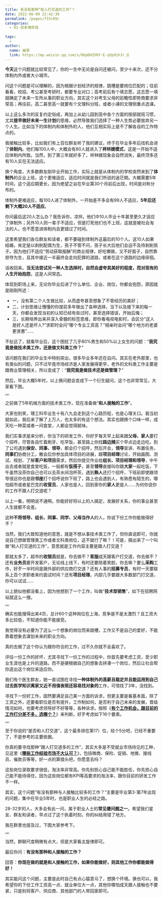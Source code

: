 ```yaml
---
title: 有没有那种“和人打交道的工作”？
date: 2022-06-09 22:42:38
permalink: /pages/f15c09/
categories:
  - 01-资本博弈场
  
tags:
  - 
author: 
  name: 幽哥
  link: https://mp.weixin.qq.com/s/0bpDH35RY-E-qVp9ihJr_Q
---
```



**今天**这个问题就比较常见了，你的一生中无论是自问还被问，至少十来次，还不分体制内外或者大小城市。



问这个问题是可以理解的，因为根据计划经济的规律，跳槽是要岗位匹配的；往前看看，校招、考公甚至考研时，都要专业对口；高考前后有个填志愿，这志愿一填就确定了未来一生所从事的职业方向，其实这个对考生父母的前瞻性即势商要求非常高；再往前，高二甚至高一就要有个文理科分班，或者小课的文理侧重点选课。



以上这么多次的反复约定俗成，再加上从幼儿园到高中各个方面的按部就班习惯，尤其**提早做好未来一生计划**的思维，必然导致我们选择了一种人生势必要放弃另一个人生。比如当下的体制内和体制外的人，他们互相实际上是不了解各自的工作特点的。



我接触比较多，比如我们有上百位群友听了我的建议，终于在毕业多年后找机会进了**体制内**。他们每100人中，大概会有80人就进入了**祥林嫂模式**，这是一开始不适应体制内所致。当然，到了第三年就好多了，祥林嫂现象会自然消失，最终顶多还有10人实在无法适应。



换个角度，大多数群友刚毕业开始工作，实际上就是从体制内的学校突然来到了**体制外**的企业上班，这个更难适应，适应时间就是我们所说的迷茫期。大概需要5年时间，这个适应期更长，因为绝望之谷在毕业第30个月前后出现，时间是对称分布的。



体制外更难适应，每100人进了体制外，一开始差不多会有99人不适应，**5年后还剩下大概20人不适应**。



你问最后这20人怎么办？我告诉你，凉拌。他们中10人毕业十年甚至更久才适应了体制外；另外10人则一辈子不适应，但是打死他们也不上班，这就是被社会淘汰的人，也不愿意进体制内且更错过了时间。



这里希望我们各位群友和读者，都不要碰到体制外这最后的10个人。这10人如果结婚，肯定是以剥削配偶为生，孩子不管不问，孩子长大后他们会迫不及待剥削孩子。因为他们不适应“劳动获取报酬”的商业规律，好吃懒做，又不好面子，自然靠掠夺为生，且其中接近一半最终会走向犯罪的道路，或者在这个道路的边缘徘徊。



话收回来。**当无法尝试另一种人生选择时，自然会虚夸其美好的程度，而对现有的人生开始抱怨**，这是人间常态。



体现到职场上来，无论你毕业后进了什么单位、企业、岗位，你都会抱怨，原因就是刚刚所述：



- 一，没有第二个人生做比较，从而虚夸甚至想象了不曾经历的美好；
- 二，计划思维让懵懂的你提前多年做出了各种选择，当下以及接下来的每一天，你都会发现当初的认知已经有些过时，甚至选择错误，开始后悔；
- 三，长期培养出来并深入骨髓的标签思维，即你看电视电影时，会区分“这人是好人还是坏人?”求职时会问“哪个专业工资高？”相亲时会问“哪个地方的老婆更贤惠”......



不扯远了，就看毕业后，这个困扰了几乎80%男生和50%以上女生的问题：“**我究竟是做技术类工作，还是做文科类工作？**”



该问题在我们的毕业生中特别突出，很多毕业多年还在自问。其实在老外那里，也有类似的问题，只不过毕竟市场经济是人家发展得更早，老外的文科类工作主要是跟商业管理相关，所以变成了：“**我究竟是做技术还是做管理？**”



然后，毕业大概5年时，以上俩问题会变成下一个衍生疑问，这个也非常常见，大家看下图。



<img src="https://testingcf.jsdelivr.net/gh/TommyZeng777/picgo/img/202206092243600.png" alt="图片" style="zoom:33%;" />



之前做了5年机械方面的技术类工作，现在准备做“**和人接触的工作**”。



大家也别笑，理工科毕业生十有八九会走到这个心路历程，也是心理关口。我当初就如此，我后来了解了上万人，也太多的有这个想法。其实也跟换个口味一样，成天吃一种菜或者一间食堂，人都会觉得腻味。



我们实事求是来分析，你当下的研发工作，你好歹每天早上起来跟**父母、家人**要打个招呼，尽管各自忙着刷牙、吃早饭，甚至路上你找**路边摊**买个早点边走边吃，到了公司遇到**保安、同事、领导**，都会打个招呼，然后开会，**领导**宣讲、布置任务，**同事们**协商分工，散会后你参加具体项目的进展，跟**项目经理**讨论，开始画图、测试、规划、了解**客户和项目**需求，然后你提交作业给**组长、项目经理和领导**，中午出去或者就是食堂吃饭，一般都有**饭搭子**，甚至**领导**直接叫你跟**大家**一起吃饭，下午虽然没茶你自己也可以去茶水间泡杯茶，遇到**熟人**还打个招呼，下班前即使跟领导很远你也是跟**邻座**打个招呼说你下班了，路上也会遇到人，有熟悉有陌生的，哪怕超市或者星巴克的**收营员**，人家也是人，回到家你的**家人**更是人......为何你说你的工作不跟人打交道呢？



以上一看，明明说不通啊。你能好好将以上的人搞定，发展好关系，你的事业甚至人生就都不会差。



这种**不将领导、组长、同事、同学、父母当作人**的人，你说下份工作你能做得好不？



当然，我们大致知道他的意思，就是不想从事技术类工作了，但你直说即可，你就说自己想做管理类工作或者文科类岗位，这不就行了嘛？！可是，搞出来了一个叫做“和人打交道的工作”，意思就是工作内容主要是跟人打交道？



那就太多了，超市的**收银员**就是，你去做不？**客服**成天跟客户打交道，你去做不？还有**业务员**要开发客户，无论线上线下，有时还要陪着笑脸，你去嘛？要么**采购**工作，好歹一半时间是跟外部的供应商打交道？还有人事的**招募专员**，有时一天要联系上百个求职者来约面试时间？还有**项目经理**，内部几乎要跟大多数部门打交道，你可以试试......



以上貌似他都没看上，因为他想到了一个工作，叫做“**技术型销售**”，如下在招聘网站就这么一搜。



<img src="https://testingcf.jsdelivr.net/gh/TommyZeng777/picgo/img/202206092243601.png" alt="图片" style="zoom:33%;" />



确实也能搜得出来4页，总计60个这种岗位在上海，竞争是不是太激烈？且工资大多比较低，不知道你能不能接受。



我觉得没有必要为了这么一个想象的岗位而来跳槽，工作又不是自己的爱好，不能靠着想象去谋划未来的职业方向。



真的去做了这个你认为跟你符合的工作，过不久你就不会喜欢了。



评估一份工作的好坏，尤其寻找下一份工作的过程中，你首先要考虑工资，至少职业生涯也是上升的道路。而不是硬根据自己的想象去拼凑一个岗位，然后让社会帮你造出这个岗位来适应你。



我们有个医生群友，她一直试图在寻找**一种体制外的高薪且稳定并且能运用到自己过去医学知识离家又近不用值夜班还容易找对象的**工作，可惜找了3年，没找到。



寻找下一份好工作，固然要满足自己某一方面的诉求，但更主要是看基本面，除了工资之外，还要看职位是否有提升，工作制如何，是否利于自己未来的发展，晋级情况如何，也要考虑领导好不好等等，各种诉求。按照《[**有个工作机会，跟目前的工作打分差不多，选哪个？**](http://mp.weixin.qq.com/s?__biz=MzI0MzQ0OTUxOA==&mid=2247502971&idx=2&sn=68c670fb7b8524909c5d4274a070e8ee&chksm=e96e67bade19eeaccf9e694a462b6167a27e511b3e07f6966699f039bc44d03160a6d4418d41&scene=21#wechat_redirect)》来判断，好歹考虑如下16个要素。



<img src="https://testingcf.jsdelivr.net/gh/TommyZeng777/picgo/img/202206092243602.jpeg" alt="图片" style="zoom:33%;" />



至于你说的“是否和人打交道”，这个最多排在第17）位，给个5分吧，已经不重要了，不是参考的主要依据。



你真的要寻找那种“跟人打交道多的工作”，其实大多是不受就业市场待见的工种，见这里《[**哪些工作经验市场不大认可？**](http://mp.weixin.qq.com/s?__biz=MzI0MzQ0OTUxOA==&mid=2247485583&idx=1&sn=6d3bdabe1e56e4535c674a6f775f1dd2&chksm=e96da34ede1a2a58a8a08f46c06ed173cbc26533085fdda77ca4b2f8fb595a2289a65cbcb69c&scene=21#wechat_redirect)》，包括微商、保险、促销、地推、接线员、催款员等等，好一点的算猎头吧，你愿意去吗？



这些岗位录取要求很低，淘汰率非常高。你先别担心自己能不能胜任，你先担心自己能不能待得住，因为这些岗位都有KPI等高要求的淘汰率，跟你目前的研发工作不一样。



其实，这个问题“有没有那种与人接触比较多的工作？”主要是毕业第3-第7年出现的问题，集中在毕业5年时，也是职业人生的必经之路。



28-32岁的人，大多会有此一问，属于职业人士的**常见傻问题之一**。希望我们星友、群友和读者，早点过了这个执着时刻，你的纠结用错了地方。



我在群里也提及过，下图大家参考下。



<img src="https://testingcf.jsdelivr.net/gh/TommyZeng777/picgo/img/202206092243603.jpeg" alt="图片" style="zoom:33%;" />





当然，群聊尺度稍微有点大，但是大家看主旋律即可。



最后你问：**有没有那种和人接触的工作？**



回答：**你现在做的就是和人接触的工作，如果你能做好，则其他工作你都能做得好！**



其实能问这个问题，主要是此时自己有点心猿意马了，想换个环境。换也可以，我希望你的下份工作工资高一点、就业单位大一点，其他你哪怕成天跟人接触也不要紧，只是别将客户、供应商、其他部门的人带回家即可。